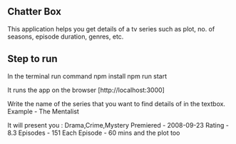 ## Chatter Box
This application helps you get details of a tv series such as plot, no. of seasons, episode duration, genres, etc.

## Step to run
In the terminal run command 
    npm install
    npm run start 

It runs the app on the browser [http://localhost:3000]

Write the name of the series that you want to find details of in the textbox. 
Example - The Mentalist

It will present you :
    Drama,Crime,Mystery
    Premiered - 2008-09-23
    Rating - 8.3
    Episodes - 151
    Each Episode - 60 mins 
and the plot too
